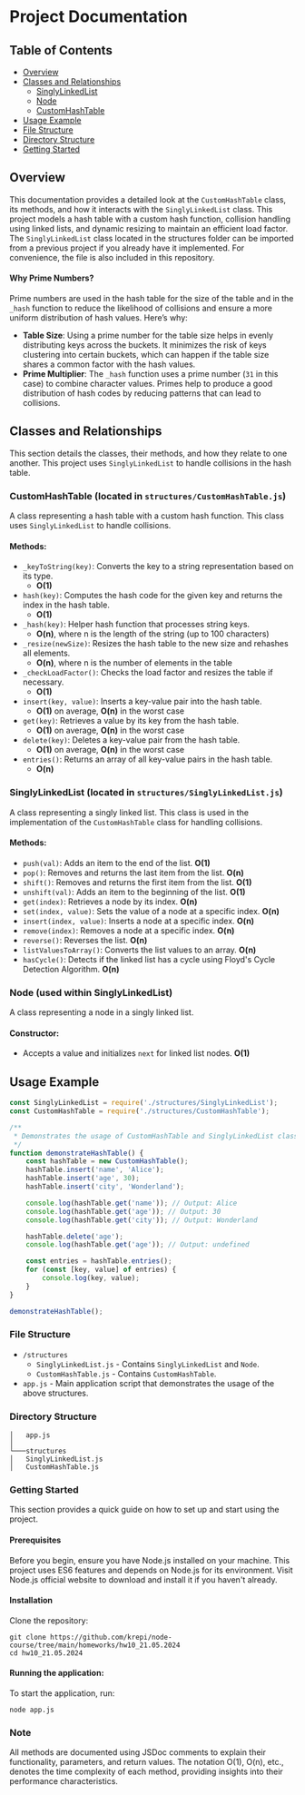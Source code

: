 # Project Documentation

## Table of Contents

- [Overview](#overview)
- [Classes and Relationships](#classes-and-relationships)
    - [SinglyLinkedList](#singlylinkedlist-located-in-structuressinglylinkedlistjs)
    - [Node](#node-used-within-singlylinkedlist)
    - [CustomHashTable](#customhashtable-located-in-structurescustomhashtablejs)
- [Usage Example](#usage-example)
- [File Structure](#file-structure)
- [Directory Structure](#directory-structure)
- [Getting Started](#getting-started)

## Overview

This documentation provides a detailed look at the `CustomHashTable` class, its methods, and how it interacts with
the `SinglyLinkedList` class. This project models a hash table with a custom hash function, collision handling using
linked lists, and dynamic resizing to maintain an efficient load factor.
The `SinglyLinkedList` class located in the structures folder can be imported from a previous project if you already
have
it implemented. For convenience, the file is also included in this repository.

#### Why Prime Numbers?

Prime numbers are used in the hash table for the size of the table and in the `_hash` function to reduce the likelihood
of collisions and ensure a more uniform distribution of hash values. Here’s why:

- **Table Size**: Using a prime number for the table size helps in evenly distributing keys across the buckets. It
  minimizes the risk of keys clustering into certain buckets, which can happen if the table size shares a common factor
  with the hash values.
- **Prime Multiplier**: The `_hash` function uses a prime number (`31` in this case) to combine character values. Primes
  help to produce a good distribution of hash codes by reducing patterns that can lead to collisions.

## Classes and Relationships

This section details the classes, their methods, and how they relate to one another. This project
uses `SinglyLinkedList` to handle collisions in the hash table.

### CustomHashTable (located in `structures/CustomHashTable.js`)

A class representing a hash table with a custom hash function. This class uses `SinglyLinkedList` to handle collisions.

#### Methods:

- `_keyToString(key)`: Converts the key to a string representation based on its type.
    - **O(1)**
- `hash(key)`: Computes the hash code for the given key and returns the index in the hash table.
    - **O(1)**
- `_hash(key)`: Helper hash function that processes string keys.
    - **O(n)**, where n is the length of the string (up to 100 characters)
- `_resize(newSize)`: Resizes the hash table to the new size and rehashes all elements.
    - **O(n)**, where n is the number of elements in the table
- `_checkLoadFactor()`: Checks the load factor and resizes the table if necessary.
    - **O(1)**
- `insert(key, value)`: Inserts a key-value pair into the hash table.
    - **O(1)** on average, **O(n)** in the worst case
- `get(key)`: Retrieves a value by its key from the hash table.
    - **O(1)** on average, **O(n)** in the worst case
- `delete(key)`: Deletes a key-value pair from the hash table.
    - **O(1)** on average, **O(n)** in the worst case
- `entries()`: Returns an array of all key-value pairs in the hash table.
    - **O(n)**

### SinglyLinkedList (located in `structures/SinglyLinkedList.js`)

A class representing a singly linked list. This class is used in the implementation of the `CustomHashTable` class for
handling collisions.

#### Methods:

- `push(val)`: Adds an item to the end of the list. **O(1)**
- `pop()`: Removes and returns the last item from the list. **O(n)**
- `shift()`: Removes and returns the first item from the list. **O(1)**
- `unshift(val)`: Adds an item to the beginning of the list. **O(1)**
- `get(index)`: Retrieves a node by its index. **O(n)**
- `set(index, value)`: Sets the value of a node at a specific index. **O(n)**
- `insert(index, value)`: Inserts a node at a specific index. **O(n)**
- `remove(index)`: Removes a node at a specific index. **O(n)**
- `reverse()`: Reverses the list. **O(n)**
- `listValuesToArray()`: Converts the list values to an array. **O(n)**
- `hasCycle()`: Detects if the linked list has a cycle using Floyd's Cycle Detection Algorithm. **O(n)**

### Node (used within SinglyLinkedList)

A class representing a node in a singly linked list.

#### Constructor:

- Accepts a value and initializes `next` for linked list nodes. **O(1)**

## Usage Example

```javascript
const SinglyLinkedList = require('./structures/SinglyLinkedList');
const CustomHashTable = require('./structures/CustomHashTable');

/**
 * Demonstrates the usage of CustomHashTable and SinglyLinkedList classes.
 */
function demonstrateHashTable() {
    const hashTable = new CustomHashTable();
    hashTable.insert('name', 'Alice');
    hashTable.insert('age', 30);
    hashTable.insert('city', 'Wonderland');

    console.log(hashTable.get('name')); // Output: Alice
    console.log(hashTable.get('age')); // Output: 30
    console.log(hashTable.get('city')); // Output: Wonderland

    hashTable.delete('age');
    console.log(hashTable.get('age')); // Output: undefined

    const entries = hashTable.entries();
    for (const [key, value] of entries) {
        console.log(key, value);
    }
}

demonstrateHashTable();
```

### File Structure

- `/structures`
    - `SinglyLinkedList.js` - Contains `SinglyLinkedList` and `Node`.
    - `CustomHashTable.js` - Contains `CustomHashTable`.
- `app.js` - Main application script that demonstrates the usage of the above structures.

### Directory Structure

```project-root
│   app.js
│
└───structures
│   SinglyLinkedList.js
│   CustomHashTable.js

```

### Getting Started

This section provides a quick guide on how to set up and start using the project.

#### Prerequisites

Before you begin, ensure you have Node.js installed on your machine. This project uses ES6 features and depends on
Node.js for its environment. Visit Node.js official website to download and install it if you haven't already.

#### Installation

Clone the repository:

```
git clone https://github.com/krepi/node-course/tree/main/homeworks/hw10_21.05.2024
cd hw10_21.05.2024
```

#### Running the application:

To start the application, run:

```
node app.js
```

### Note

All methods are documented using JSDoc comments to explain their functionality, parameters, and return values.
The notation O(1), O(n), etc., denotes the time complexity of each method, providing insights into their performance
characteristics.